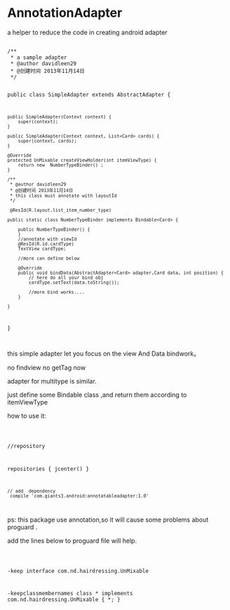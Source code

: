 # AnnotationAdapter
a helper to reduce the code in creating android adapter


 
<code>
/**
 * a sample adapter   
 * @author davidleen29
 * @创建时间 2013年11月14日
 */

public class SimpleAdapter extends AbstractAdapter<Card> { 

	public SimpleAdapter(Context context) {
		super(context); 
	}

	public SimpleAdapter(Context context, List<Card> cards) {
		super(context, cards); 
	} 

	@Override
	protected UnMixable createViewHolder(int itemViewType) {
		return new  NumberTypeBinder() ;
	}

	/**
	 * @author davidleen29
	 * @创建时间 2013年11月14日 
	 * this class must annotate with layoutId 
	 */

	 @ResId(R.layout.list_item_number_type)
	 
	public static class NumberTypeBinder implements Bindable<Card> {

		public NumberTypeBinder() {
		}
		//annotate with viewId 
		@ResId(R.id.cardType)
		TextView cardType;
		
		//more can define below

		@Override
		public void bindData(AbstractAdapter<Card> adapter,Card data, int position) {
			// here do all your bind obj
			cardType.setText(data.toString());
			
			//more bind works....
		}

	}

}
 


</code>


this simple adapter  let you focus on the view And Data bindwork。

no findview  no getTag now

adapter for multitype is similar. 

just define some Bindable class ,and return them according to itemViewType


how to use it:

<code>

//repository

repositories {
        jcenter()
    }
    
    
    
    
    // add  dependency
     compile 'com.giants3.android:annotatableadapter:1.0'

</code>


ps: this package use annotation,so it will cause some problems about proguard .

add the lines below to  proguard file will help.

<code>

  -keep interface com.nd.hairdressing.UnMixable
  
 -keepclassmembernames class * implements com.nd.hairdressing.UnMixable
 {
	*;
 }
 
</code>



